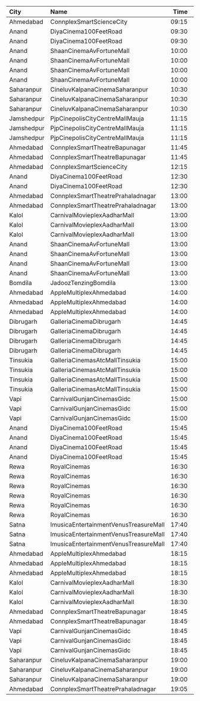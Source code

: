 | City       | Name                                  |  Time | Type               | Price | Capacity | Booked |
| :--------- | :------------------------------------ | ----: | :----------------- | ----: | -------: | -----: |
| Ahmedabad  | ConnplexSmartScienceCity              | 09:15 | Miller             |  150₹ |      100 |      0 |
| Anand      | DiyaCinema100FeetRoad                 | 09:30 | Sofa               |  150₹ |      100 |      0 |
| Anand      | DiyaCinema100FeetRoad                 | 09:30 | Platinum           |  100₹ |      100 |      0 |
| Anand      | ShaanCinemaAvFortuneMall              | 10:00 | Recliner           |  300₹ |      100 |      0 |
| Anand      | ShaanCinemaAvFortuneMall              | 10:00 | Sofa               |  250₹ |      100 |      0 |
| Anand      | ShaanCinemaAvFortuneMall              | 10:00 | Platinum           |   80₹ |      100 |      0 |
| Anand      | ShaanCinemaAvFortuneMall              | 10:00 | Gold               |   80₹ |      100 |      0 |
| Saharanpur | CineluvKalpanaCinemaSaharanpur        | 10:30 | Platinum           |  200₹ |       30 |      0 |
| Saharanpur | CineluvKalpanaCinemaSaharanpur        | 10:30 | Silver             |  100₹ |       30 |      0 |
| Saharanpur | CineluvKalpanaCinemaSaharanpur        | 10:30 | Gold               |  100₹ |       30 |      0 |
| Jamshedpur | PjpCinepolisCityCentreMallMauja       | 11:15 | Normal             |  160₹ |       11 |      0 |
| Jamshedpur | PjpCinepolisCityCentreMallMauja       | 11:15 | Executive          |  180₹ |       16 |      1 |
| Jamshedpur | PjpCinepolisCityCentreMallMauja       | 11:15 | Premium            |  200₹ |       29 |      0 |
| Ahmedabad  | ConnplexSmartTheatreBapunagar         | 11:45 | Lounger            |  150₹ |      100 |      0 |
| Ahmedabad  | ConnplexSmartTheatreBapunagar         | 11:45 | Gold               |  120₹ |      100 |      0 |
| Ahmedabad  | ConnplexSmartScienceCity              | 12:15 | Miller             |  150₹ |      100 |      0 |
| Anand      | DiyaCinema100FeetRoad                 | 12:30 | Sofa               |  150₹ |      100 |      0 |
| Anand      | DiyaCinema100FeetRoad                 | 12:30 | Platinum           |  100₹ |      100 |      0 |
| Ahmedabad  | ConnplexSmartTheatrePrahaladnagar     | 13:00 | Miller             |  150₹ |      100 |      0 |
| Ahmedabad  | ConnplexSmartTheatrePrahaladnagar     | 13:00 | Lounger            |  120₹ |      100 |      0 |
| Kalol      | CarnivalMovieplexAadharMall           | 13:00 | SilverOffline      |  100₹ |       48 |     24 |
| Kalol      | CarnivalMovieplexAadharMall           | 13:00 | GoldOffline        |  130₹ |      315 |    157 |
| Kalol      | CarnivalMovieplexAadharMall           | 13:00 | PlatinumOffline    |  140₹ |       15 |      8 |
| Anand      | ShaanCinemaAvFortuneMall              | 13:00 | Recliner           |  300₹ |      100 |      0 |
| Anand      | ShaanCinemaAvFortuneMall              | 13:00 | Sofa               |  250₹ |      100 |      0 |
| Anand      | ShaanCinemaAvFortuneMall              | 13:00 | Platinum           |   80₹ |      100 |      0 |
| Anand      | ShaanCinemaAvFortuneMall              | 13:00 | Gold               |   80₹ |      100 |      0 |
| Bomdila    | JadoozTenzingBomdila                  | 13:00 | PlatinumCl         |  175₹ |       50 |     26 |
| Ahmedabad  | AppleMultiplexAhmedabad               | 14:00 | Sofa               |  100₹ |       11 |      0 |
| Ahmedabad  | AppleMultiplexAhmedabad               | 14:00 | Platinum           |  100₹ |      100 |     60 |
| Ahmedabad  | AppleMultiplexAhmedabad               | 14:00 | Recliner           |  100₹ |       10 |      0 |
| Dibrugarh  | GalleriaCinemaDibrugarh               | 14:45 | Business           |  340₹ |       16 |      8 |
| Dibrugarh  | GalleriaCinemaDibrugarh               | 14:45 | Silver             |  100₹ |       58 |     29 |
| Dibrugarh  | GalleriaCinemaDibrugarh               | 14:45 | Gold               |  190₹ |       59 |     30 |
| Dibrugarh  | GalleriaCinemaDibrugarh               | 14:45 | Executive          |  240₹ |       94 |     47 |
| Tinsukia   | GalleriaCinemasAtcMallTinsukia        | 15:00 | Business           |  290₹ |       14 |      7 |
| Tinsukia   | GalleriaCinemasAtcMallTinsukia        | 15:00 | Silver             |  100₹ |       34 |     18 |
| Tinsukia   | GalleriaCinemasAtcMallTinsukia        | 15:00 | Gold               |  190₹ |       66 |     33 |
| Tinsukia   | GalleriaCinemasAtcMallTinsukia        | 15:00 | Platinum           |  240₹ |      123 |     61 |
| Vapi       | CarnivalGunjanCinemasGidc             | 15:00 | PlatinumOffline    |  150₹ |       85 |      0 |
| Vapi       | CarnivalGunjanCinemasGidc             | 15:00 | GoldOffline        |  150₹ |       55 |      0 |
| Vapi       | CarnivalGunjanCinemasGidc             | 15:00 | Silver             |  150₹ |       58 |      0 |
| Anand      | DiyaCinema100FeetRoad                 | 15:45 | Recliner           |  250₹ |      100 |      0 |
| Anand      | DiyaCinema100FeetRoad                 | 15:45 | Sofa               |  200₹ |      100 |      0 |
| Anand      | DiyaCinema100FeetRoad                 | 15:45 | Platinum           |  100₹ |      100 |      0 |
| Anand      | DiyaCinema100FeetRoad                 | 15:45 | Gold               |  100₹ |      100 |      0 |
| Rewa       | RoyalCinemas                          | 16:30 | Box                |  500₹ |      100 |      0 |
| Rewa       | RoyalCinemas                          | 16:30 | Recliner           |  400₹ |      100 |      0 |
| Rewa       | RoyalCinemas                          | 16:30 | Sofa               |  250₹ |      100 |      0 |
| Rewa       | RoyalCinemas                          | 16:30 | Platinum           |  140₹ |      100 |      0 |
| Rewa       | RoyalCinemas                          | 16:30 | Gold               |  120₹ |      100 |      0 |
| Rewa       | RoyalCinemas                          | 16:30 | Silver             |  100₹ |      100 |      0 |
| Satna      | ImusicaEntertainmentVenusTreasureMall | 17:40 | RedCarpet          |  150₹ |       98 |      3 |
| Satna      | ImusicaEntertainmentVenusTreasureMall | 17:40 | Gold               |  110₹ |       42 |      0 |
| Satna      | ImusicaEntertainmentVenusTreasureMall | 17:40 | Royal              |  280₹ |        8 |      0 |
| Ahmedabad  | AppleMultiplexAhmedabad               | 18:15 | Sofa               |  100₹ |       11 |      0 |
| Ahmedabad  | AppleMultiplexAhmedabad               | 18:15 | Platinum           |  100₹ |      100 |     60 |
| Ahmedabad  | AppleMultiplexAhmedabad               | 18:15 | Recliner           |  100₹ |       10 |      0 |
| Kalol      | CarnivalMovieplexAadharMall           | 18:30 | SilverOffline      |  100₹ |       48 |     24 |
| Kalol      | CarnivalMovieplexAadharMall           | 18:30 | GoldOffline        |  130₹ |      315 |    157 |
| Kalol      | CarnivalMovieplexAadharMall           | 18:30 | PlatinumOffline    |  140₹ |       15 |      8 |
| Ahmedabad  | ConnplexSmartTheatreBapunagar         | 18:45 | Lounger            |  180₹ |      100 |      0 |
| Ahmedabad  | ConnplexSmartTheatreBapunagar         | 18:45 | Gold               |  150₹ |      100 |      0 |
| Vapi       | CarnivalGunjanCinemasGidc             | 18:45 | PlatinumOffline    |  150₹ |       85 |      4 |
| Vapi       | CarnivalGunjanCinemasGidc             | 18:45 | GoldOffline        |  150₹ |       55 |      0 |
| Vapi       | CarnivalGunjanCinemasGidc             | 18:45 | Silver             |  150₹ |       58 |      0 |
| Saharanpur | CineluvKalpanaCinemaSaharanpur        | 19:00 | Platinum           |  200₹ |       30 |      0 |
| Saharanpur | CineluvKalpanaCinemaSaharanpur        | 19:00 | Silver             |  100₹ |       30 |      0 |
| Saharanpur | CineluvKalpanaCinemaSaharanpur        | 19:00 | Gold               |  100₹ |       30 |      0 |
| Ahmedabad  | ConnplexSmartTheatrePrahaladnagar     | 19:05 | DuoSeats1For2Admit |  400₹ |      100 |      0 |